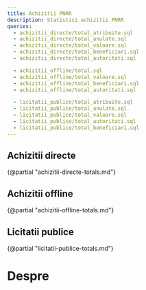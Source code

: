 ```yaml
---
title: Achizitii PNRR
description: Statistici achizitii PNRR
queries:
  - achizitii_directe/total_atribuite.sql
  - achizitii_directe/total_anulate.sql
  - achizitii_directe/total_valoare.sql
  - achizitii_directe/total_beneficiari.sql
  - achizitii_directe/total_autoritati.sql

  - achizitii_offline/total.sql
  - achizitii_offline/total_valoare.sql
  - achizitii_offline/total_beneficiari.sql
  - achizitii_offline/total_autoritati.sql

  - licitatii_publice/total_atribuite.sql
  - licitatii_publice/total_anulate.sql
  - licitatii_publice/total_valoare.sql
  - licitatii_publice/total_autoritati.sql
  - licitatii_publice/total_beneficiari.sql
---
```


## Achizitii directe
{@partial "achizitii-directe-totals.md"}

## Achizitii offline
{@partial "achizitii-offline-totals.md"}

## Licitatii publice
{@partial "licitatii-publice-totals.md"}

# Despre

<LastRefreshed prefix="Data last updated"/>
